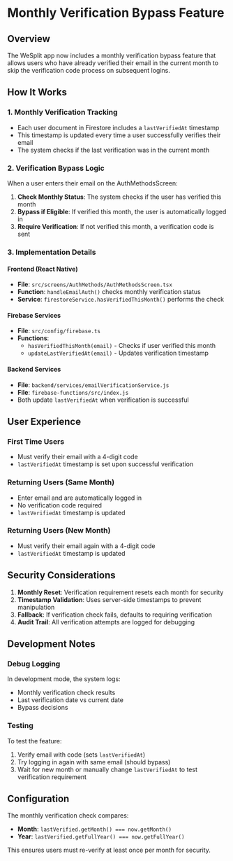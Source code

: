 # Monthly Verification Bypass Feature

## Overview

The WeSplit app now includes a monthly verification bypass feature that allows users who have already verified their email in the current month to skip the verification code process on subsequent logins.

## How It Works

### 1. Monthly Verification Tracking
- Each user document in Firestore includes a `lastVerifiedAt` timestamp
- This timestamp is updated every time a user successfully verifies their email
- The system checks if the last verification was in the current month

### 2. Verification Bypass Logic
When a user enters their email on the AuthMethodsScreen:

1. **Check Monthly Status**: The system checks if the user has verified this month
2. **Bypass if Eligible**: If verified this month, the user is automatically logged in
3. **Require Verification**: If not verified this month, a verification code is sent

### 3. Implementation Details

#### Frontend (React Native)
- **File**: `src/screens/AuthMethods/AuthMethodsScreen.tsx`
- **Function**: `handleEmailAuth()` checks monthly verification status
- **Service**: `firestoreService.hasVerifiedThisMonth()` performs the check

#### Firebase Services
- **File**: `src/config/firebase.ts`
- **Functions**: 
  - `hasVerifiedThisMonth(email)` - Checks if user verified this month
  - `updateLastVerifiedAt(email)` - Updates verification timestamp

#### Backend Services
- **File**: `backend/services/emailVerificationService.js`
- **File**: `firebase-functions/src/index.js`
- Both update `lastVerifiedAt` when verification is successful

## User Experience

### First Time Users
- Must verify their email with a 4-digit code
- `lastVerifiedAt` timestamp is set upon successful verification

### Returning Users (Same Month)
- Enter email and are automatically logged in
- No verification code required
- `lastVerifiedAt` timestamp is updated

### Returning Users (New Month)
- Must verify their email again with a 4-digit code
- `lastVerifiedAt` timestamp is updated

## Security Considerations

1. **Monthly Reset**: Verification requirement resets each month for security
2. **Timestamp Validation**: Uses server-side timestamps to prevent manipulation
3. **Fallback**: If verification check fails, defaults to requiring verification
4. **Audit Trail**: All verification attempts are logged for debugging

## Development Notes

### Debug Logging
In development mode, the system logs:
- Monthly verification check results
- Last verification date vs current date
- Bypass decisions

### Testing
To test the feature:
1. Verify email with code (sets `lastVerifiedAt`)
2. Try logging in again with same email (should bypass)
3. Wait for new month or manually change `lastVerifiedAt` to test verification requirement

## Configuration

The monthly verification check compares:
- **Month**: `lastVerified.getMonth() === now.getMonth()`
- **Year**: `lastVerified.getFullYear() === now.getFullYear()`

This ensures users must re-verify at least once per month for security. 
